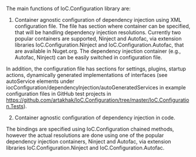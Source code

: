 The main functions of IoC.Configuration library are:

1)  Container agnostic configuration of dependency injection using XML configuration file. The file has section where container can be specified, that will be handling dependency injection resolutions.
Currently two popular containers are supported, Ninject and Autofac, via extension libraries IoC.Configuration.Ninject and IoC.Configuration.Autofac, that are available in Nuget.org.
The dependency injection container (e.g., Autofac, Ninject) can be easily switched in configuration file.

In addition, the configuration file has sections for settings, plugins, startup actions, dynamically generated implementations of interfaces (see autoService elements under  iocConfiguration/dependencyInjection/autoGeneratedServices in example configuration files in GitHub test projects in https://github.com/artakhak/IoC.Configuration/tree/master/IoC.Configuration.Tests).
  
2) Container agnostic configuration of dependency injection in code. 

The bindings are specified using IoC.Configuration chained methods, however the actual resolutions are done using one of the popular dependency injection containers, Ninject and Autofac, via extension libraries IoC.Configuration.Ninject and IoC.Configuration.Autofac.
